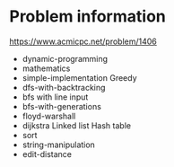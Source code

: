 # Problem information

<https://www.acmicpc.net/problem/1406>

- dynamic-programming
- mathematics
- simple-implementation
Greedy
- dfs-with-backtracking
- bfs with line input
- bfs-with-generations
- floyd-warshall
- dijkstra
Linked list
Hash table
- sort
- string-manipulation
- edit-distance